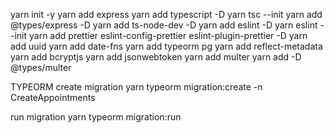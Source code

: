 yarn init -y
yarn add express
yarn add typescript -D
yarn tsc --init
yarn add @types/express -D
yarn add ts-node-dev -D
yarn add eslint -D
yarn eslint --init
yarn add prettier eslint-config-prettier eslint-plugin-prettier -D
yarn add uuid
yarn add date-fns
yarn add typeorm pg
yarn add reflect-metadata
yarn add bcryptjs
yarn add jsonwebtoken
yarn add multer
yarn add -D @types/multer




TYPEORM
create migration
  yarn typeorm migration:create -n CreateAppointments

run migration
yarn typeorm migration:run
